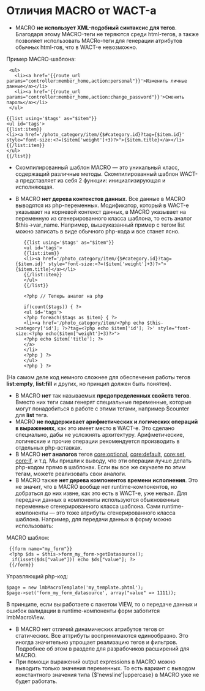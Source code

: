 # Отличия MACRO от WACT-а
* MACRO **не использует XML-подобный синтаксис для тегов**. Благодаря этому MACRO-теги не теряются среди html-тегов, а также позволяет использовать MACRo-теги для генерации атрибутов обычных html-гов, что в WACT-е невозможно.

Пример MACRO-шаблона:

     <ul>
       <li><a href='{{route_url params="controller:member_home,action:personal"}}'>Изменить личные данные</a></li>
       <li><a href='{{route_url params="controller:member_home,action:change_password"}}'>Сменить пароль</a></li>
     </ul>
 
    {{list using='$tags' as="$item"}}
    <ul id='tags'>
    {{list:item}}
    <li><a href='/photo_category/item/{$#category.id}?tag={$item.id}' style="font-size:<?=($item['weight']+3)?>">{$item.title}</a></li>
    {{/list:item}}
    </ul>
    {{/list}}

* Скомпилированный шаблон MACRO — это уникальный класс, содержащий различные методы. Скомпилированный шаблон WACT-а представляет из себя 2 функции: инициализирующая и исполняющая.
* В MACRO **нет дерева контекстов данных**. Все данные в MACRO выводятся из php-переменных. Модификатор, который в WACT-е указывает на корневой контекст данных, в MACRO указывает на переменную из сгенерированного класса шаблона, то есть аналог $this→var_name. Например, вышеуказанный пример с тегом list можно записать в виде обычного php-кода и все станет ясно.

         {{list using='$tags' as="$item"}}
         <ul id='tags'>
         {{list:item}}
         <li><a href='/photo_category/item/{$#category.id}?tag={$item.id}' style="font-size:<?=($item['weight']+3)?>">{$item.title}</a></li>
         {{/list:item}}
         </ul>
         {{/list}}
 
         <?php // Теперь аналог на php
 
         if(count($tags)) { ?>
         <ul id='tags'>
         <?php foreach($tags as $item} { ?>
         <li><a href='/photo_category/item/<?php echo $this->category['id']; ?>?tag=<?php echo $item['id']; ?>' style="font-size:<?php echo($item['weight']+3)?>">
         <?php echo $item['title']; ?>
         </a>
         </li>
         <?php } ?>
         </ul>
         <?php } ?>

(На самом деле код немного сложнее для обеспечения работы тегов **list:empty**, **list:fill** и других, но принцип должен быть понятен).

* В MACRO **нет** так называемых **предопределенных свойств тегов**. Вместо них теги сами генерят специальные переменные, которые могут понадобиться в работе с этими тегами, например $counter для **list** тега.
* MACRO **не поддерживает арифметических и логических операций в выражениях**, как это имеет место в WACT-е. Это сделано специально, дабы не усложнять архитектуру. Арифметические, логические и прочие операции рекомендуется производить в отдельных php-вставках.
* В MACRO **нет аналогов** тегов <core:optional>, <core:default>, <core:set>, <core:if>, <fetch> и т.д. Мы пришли к выводу, что эти операции лучше делать php-кодом прямо в шаблонах. Если вы все же скучаете по этим тегам, можете реализовать свои аналоги.
* В MACRO также **нет дерева компонентов времени исполнения**. Это не значит, что в MACRO вообще нет runtime-компонентов, но добраться до них извне, как это есть в WACT-е, уже нельзя. Для передачи данных в компоненты используются обыкновенные переменные сгенерированного класса шаблона. Сами runtime-компоненты — это тоже атрибуты сгенерированного класса шаблона. Например, для передачи данных в форму можно использовать:

MACRO шаблон:

     {{form name="my_form"}}
     <?php $ds = $this->form_my_form->getDatasource();
      if(isset($ds["value"])) echo $ds["value"]; ?>
     {{/form}}

Управляющий php-код:

    $page = new lmbMacroTemplate('my_template.phtml');
    $page->set('form_my_form_datasource', array("value" => 1111));

В принципе, если вы работаете с пакетом VIEW, то о передаче данных и ошибок валидации в runtime-компоненты форм заботится lmbMacroView.

* В MACRO нет отличий динамических атрибутов тегов от статических. Все аттрибуты воспринимаются единообразно. Это иногда значительно упрощает реализацию тегов и фильтров. Подробнее об этом в разделе для разрабочиков расширений для MACRO.
* При помощи выражений output expressions в MACRO можно выводить только значения переменных. То есть вариант с выводом константного значения типа {$'newsline'|uppercase} в MACRO уже не будет работать.
